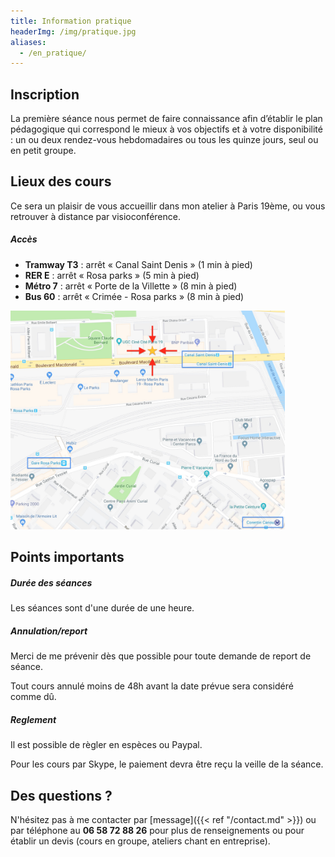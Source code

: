 ```yaml
---
title: Information pratique
headerImg: /img/pratique.jpg
aliases:
  - /en_pratique/
---
```


## Inscription 

La première séance nous permet de faire connaissance afin d’établir le plan pédagogique qui correspond le mieux à vos objectifs et à votre disponibilité : un ou deux rendez-vous hebdomadaires ou tous les quinze jours, seul ou en petit groupe.

## Lieux des cours 

Ce sera un plaisir de vous accueillir dans mon atelier à Paris 19ème, ou vous retrouver à distance par visioconférence.

##### Accès

- **Tramway T3** : arrêt « Canal Saint Denis » (1 min à pied)
- **RER E** : arrêt « Rosa parks » (5 min à pied)
- **Métro 7** : arrêt « Porte de la Villette » (8 min à pied)
- **Bus 60** : arrêt « Crimée - Rosa parks » (8 min à pied)

<p class="text-center">
<a href="/img/emplacement.jpg" target="_blank"><img src="/img/emplacement.jpg" style="max-height:350px" alt="Atelier Paris 19ème" /></a>
</p>

## Points importants

##### Durée des séances
 
Les séances sont d'une durée de une heure. 

##### Annulation/report

Merci de me prévenir dès que possible pour toute demande de report de séance. 

Tout cours annulé moins de 48h avant la date prévue sera considéré comme dû.

##### Reglement

Il est possible de règler en espèces ou Paypal. 

Pour les cours par Skype, le paiement devra être reçu la veille de la séance.

## Des questions ?

N'hésitez pas à me contacter par [message]({{< ref "/contact.md" >}}) ou par téléphone au **06 58 72 88 26** pour plus de renseignements ou pour établir un devis (cours en groupe, ateliers chant en entreprise).

